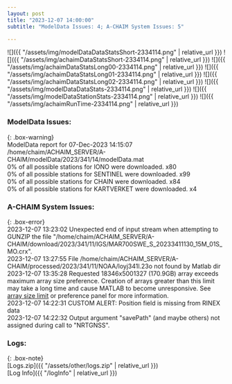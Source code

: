 ```yaml
---
layout: post
title: "2023-12-07 14:00:00"
subtitle: "ModelData Issues: 4; A-CHAIM System Issues: 5"

---
```


![]({{ "/assets/img/modelDataDataStatsShort-2334114.png" | relative_url }})
![]({{ "/assets/img/achaimDataStatsShort-2334114.png" | relative_url }})
![]({{ "/assets/img/achaimDataStatsLong00-2334114.png" | relative_url }})
![]({{ "/assets/img/achaimDataStatsLong01-2334114.png" | relative_url }})
![]({{ "/assets/img/achaimDataStatsLong02-2334114.png" | relative_url }})
![]({{ "/assets/img/modelDataDataStats-2334114.png" | relative_url }})
![]({{ "/assets/img/modelDataStationStats-2334114.png" | relative_url }})
![]({{ "/assets/img/achaimRunTime-2334114.png" | relative_url }})


### ModelData Issues:  
  
{: .box-warning}  
 ModelData report for 07-Dec-2023 14:15:07   
 /home/chaim/ACHAIM_SERVER/A-CHAIM/modelData/2023/341/14/modelData.mat   
 0% of all possible stations for IONO were downloaded. x80   
 0% of all possible stations for SENTINEL were downloaded. x99   
 0% of all possible stations for CHAIN were downloaded. x84   
 0% of all possible stations for KARTVERKET were downloaded. x4   
  
### A-CHAIM System Issues:  
  
{: .box-error}  
2023-12-07 13:23:02 Unexpected end of input stream when attempting to GUNZIP the file "/home/chaim/ACHAIM_SERVER/A-CHAIM/download/2023/341/11/IGS/MAR700SWE_S_20233411130_15M_01S_MO.crx".  
2023-12-07 13:27:55 File /home/chaim/ACHAIM_SERVER/A-CHAIM/processed/2023/341/11/NOAA/loyj341l.23o not found by Matlab dir  
2023-12-07 13:35:28 Requested 18346x5001327 (170.9GB) array exceeds maximum array size preference. Creation of arrays greater than this limit may take a long time and cause MATLAB to become unresponsive. See <a href="matlab: helpview([docroot '/matlab/helptargets.map'], 'matlab_env_workspace_prefs')">array size limit</a> or preference panel for more information.  
2023-12-07 14:22:31 CUSTOM ALERT: Position field is missing from RINEX data  
2023-12-07 14:22:32 Output argument "savePath" (and maybe others) not assigned during call to "NRTGNSS".  

### Logs:  
  
{: .box-note}  
[Logs.zip]({{ "/assets/other/logs.zip" | relative_url }})  
[Log Info]({{ "/logInfo" | relative_url }})  
